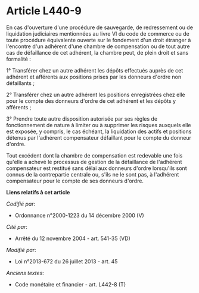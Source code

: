 # Article L440-9

En cas d'ouverture d'une procédure de sauvegarde, de redressement ou de liquidation judiciaires mentionnées au livre VI du
code de commerce ou de toute procédure équivalente ouverte sur le fondement d'un droit étranger à l'encontre d'un adhérent
d'une chambre de compensation ou de tout autre cas de défaillance de cet adhérent, la chambre peut, de plein droit et sans
formalité :

1° Transférer chez un autre adhérent les dépôts effectués auprès de cet adhérent et afférents aux positions prises par les
donneurs d'ordre non défaillants ;

2° Transférer chez un autre adhérent les positions enregistrées chez elle pour le compte des donneurs d'ordre de cet adhérent
et les dépôts y afférents ;

3° Prendre toute autre disposition autorisée par ses règles de fonctionnement de nature à limiter ou à supprimer les risques
auxquels elle est exposée, y compris, le cas échéant, la liquidation des actifs et positions détenus par l'adhérent
compensateur défaillant pour le compte du donneur d'ordre.

Tout excédent dont la chambre de compensation est redevable une fois qu'elle a achevé le processus de gestion de la
défaillance de l'adhérent compensateur est restitué sans délai aux donneurs d'ordre lorsqu'ils sont connus de la contrepartie
centrale ou, s'ils ne le sont pas, à l'adhérent compensateur pour le compte de ses donneurs d'ordre.

**Liens relatifs à cet article**

_Codifié par_:

  - Ordonnance n°2000-1223 du 14 décembre 2000 (V)

_Cité par_:

  - Arrêté du 12 novembre 2004 - art. 541-35 (VD)

_Modifié par_:

  - Loi n°2013-672 du 26 juillet 2013 - art. 45

_Anciens textes_:

  - Code monétaire et financier - art. L442-8 (T)
